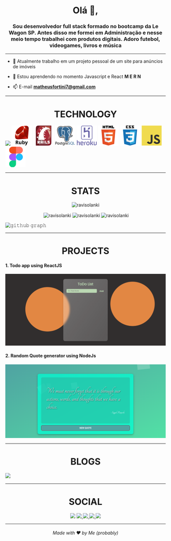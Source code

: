 <h1 align="center">Olá 👋,</h1>
<h3 align="center">Sou desenvolvedor full stack formado no bootcamp da Le Wagon SP. Antes disso me formei em Administração e nesse meio tempo trabalhei com produtos digitais. Adoro futebol, videogames, livros e música</h3>

---

- 🔭 Atualmente trabalho em um projeto pessoal de um site para anúncios de imóveis

- 🌱 Estou aprendendo no momento Javascript e React **M E R N**

- 📫 E-mail **matheusfortini7@gmail.com**

---

<h1 align="center">TECHNOLOGY</h1>

<img src="https://cdn.jsdelivr.net/gh/devicons/devicon/icons/nodejs/nodejs-original-wordmark.svg" style="height:4rem; background-color:white"/>
<img src="https://github.com/devicons/devicon/blob/v2.15.1/icons/ruby/ruby-original-wordmark.svg" style="height:4rem; background-color:white"/>
<img src="https://github.com/devicons/devicon/blob/v2.15.1/icons/rails/rails-original-wordmark.svg" style="height:4rem; background-color:white"/>
<img src="https://github.com/devicons/devicon/blob/v2.15.1/icons/postgresql/postgresql-original-wordmark.svg" style="height:4rem; background-color:white"/>
<img src="https://github.com/devicons/devicon/blob/v2.15.1/icons/heroku/heroku-original-wordmark.svg" style="height:4rem; background-color:white"/>
<img src="https://github.com/devicons/devicon/blob/v2.15.1/icons/html5/html5-original-wordmark.svg" style="height:4rem; background-color:white"/>
<img src="https://github.com/devicons/devicon/blob/v2.15.1/icons/css3/css3-original-wordmark.svg" style="height:4rem; background-color:white"/>
<img src="https://github.com/devicons/devicon/blob/v2.15.1/icons/javascript/javascript-original.svg" style="height:4rem; background-color:white"/>
<img src="https://github.com/devicons/devicon/blob/v2.15.1/icons/figma/figma-original.svg" style="height:4rem; background-color:white"/>
<img src="" style="height:4rem; background-color:white"/>
<img src="" style="height:4rem; background-color:white"/>
</p>

---

<h1 align="center">STATS</h1>

<p align="center"> <img src="https://komarev.com/ghpvc/?username=RaviSolanki27" alt="ravisolanki" /> </p>

<p align="center">&nbsp;<img align="center" src="https://github-readme-stats.vercel.app/api?username=ravisolanki27&theme=gotham&show_icons=true" alt="ravisolanki" />

<img align="center" src="http://github-readme-streak-stats.herokuapp.com?user=ravisolanki27&theme=gotham&hide_border=true&date_format=M%20j%5B%2C%20Y%5D" alt="ravisolanki" />
<img align="center" src="https://github-readme-stats.vercel.app/api/top-langs/?username=ravisolanki27&layout=default&theme=gotham&hide=html&hide_border=true&card_width=330" alt="ravisolanki" /></p>


![𝚐𝚒𝚝𝚑𝚞𝚋 𝚐𝚛𝚊𝚙𝚑](https://activity-graph.herokuapp.com/graph?username=ravisolanki27&theme=react-dark&hide_border=true&area=true)

---
<h1 align="center">PROJECTS</h1>

<h4>1. Todo app using ReactJS </h4>

<a href="https://ravisolanki27.github.io/React-Project/" target="blank"><img src="https://github.com/RaviSolanki27/RaviSolanki27/raw/master/todo.png" ></a>


<h4>2. Random Quote generator using NodeJs </h4>

<a href="https://ravisolanki27.github.io/Quote-Generator/" target="blank"><img src="https://github.com/RaviSolanki27/RaviSolanki27/raw/master/qoutegenerator.png" ></a>

---

<h1 align="center">BLOGS</h1>
<a href="https://www.linkedin.com/pulse/what-5-things-you-must-do-your-first-paycheck-raviraj-solanki/" target="blank">
<img src="https://media-exp1.licdn.com/dms/image/C4D12AQHVBf5FWRnp0w/article-cover_image-shrink_720_1280/0/1638538607562?e=1649289600&v=beta&t=nsF1Hf0YkmXip-kGt031yqNAHaOD3TkuNSl4hVwF52c" ></a>


---

<h1 align="center">SOCIAL</h1>

<div align="center">
<a href="https://www.linkedin.com/in/ravirajsolanki27/" target="blank"><img src="https://cdn.jsdelivr.net/gh/devicons/devicon/icons/linkedin/linkedin-original.svg" style="height: 3rem"/></a>
<a href="https://twitter.com/Ravirajsolanki_" target="blank"><img src="https://cdn.jsdelivr.net/gh/devicons/devicon/icons/twitter/twitter-original.svg" style="height: 3rem"/>
</a>

<a href="https://codepen.io/ravisolanki27" target="blank">
<img src="https://cdn.jsdelivr.net/gh/devicons/devicon/icons/codepen/codepen-plain.svg" style="height: 3rem; background-color:white"/>
</a>

<a href="https://www.instagram.com/ravi_27.01" target="blank">
<img src="https://img.icons8.com/fluency/48/000000/instagram-new.png/" style="height:3rem">
</a>

<a href="https://www.youtube.com/channel/UCpBGxQbi-wahJ7wRaG80E6w" target="blank">
<img src="https://img.icons8.com/color/48/000000/youtube-play.png" style="height: 3rem"/>
</a>

</div>

---
<h6 align="center">Made with ❤️ by Me (probably)</h6>
